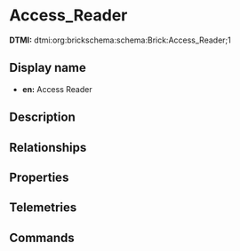 # Access_Reader
**DTMI:** dtmi:org:brickschema:schema:Brick:Access_Reader;1
## Display name
- **en:** Access Reader
## Description
## Relationships
## Properties
## Telemetries
## Commands
